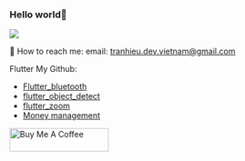 ### Hello world👋
![](https://github-readme-stats.vercel.app/api?username=tranhieudevvietnam&count_private=true&show_icons=true&theme=radical)


💬 How to reach me: email: tranhieu.dev.vietnam@gmail.com

Flutter My Github: 
  * [Flutter_bluetooth][flutter_bluetooth_demo] 
  * [flutter_object_detect][flutter_object_detect_demo] 
  * [flutter_zoom][flutter_zoom_demo] 
  * [Money management][money_management_demo] 
 

<a href="https://www.buymeacoffee.com/brianTV98" target="_blank"><img src="https://cdn.buymeacoffee.com/buttons/default-orange.png" alt="Buy Me A Coffee" height="41" width="174"></a>



<!--
**BrianTV98/BrianTV98** is a ✨ _special_ ✨ repository because its `README.md` (this file) appears on your GitHub profile.

Here are some ideas to get you started:

- 🔭 I’m currently working on ASC VN
- 🌱 I’m currently learning ...
- 👯 I’m looking to collaborate on ...
- 🤔 I’m looking for help with ...
- 💬 Ask me about ...
- 📫 How to reach me: ...
- 😄 Pronouns: ...
- ⚡ Fun fact: ...
-->
[flutter_bluetooth_demo]:<https://github.com/tranhieudevvietnam/flutter-packages/tree/main/flutter_blue>
[flutter_object_detect_demo]:<https://github.com/tranhieudevvietnam/flutter-packages/tree/main/flutter_object_detect>
[flutter_zoom_demo]:<https://github.com/tranhieudevvietnam/flutter-packages/tree/main/flutter_zoom>
[money_management_demo]:<https://github.com/tranhieudevvietnam/flutter-money-management>


